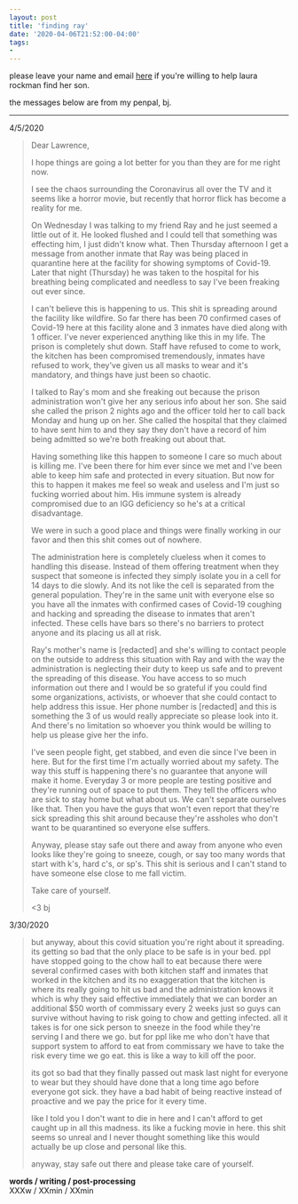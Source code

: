 ```yaml
---
layout: post
title: 'finding ray'
date: '2020-04-06T21:52:00-04:00'
tags:
- 
--- 
```


please leave your name and email [here](https://forms.gle/ZAg9jhBKkdtRLeVE8) if you're willing to help laura rockman find her son.

the messages below are from my penpal, bj.

---

4/5/2020

> Dear Lawrence,
> 
> I hope things are going a lot better for you than they are for me right now.
> 
> I see the chaos surrounding the Coronavirus all over the TV and it seems like a horror movie, but recently that horror flick has become a reality for me.
> 
> On Wednesday I was talking to my friend Ray and he just seemed a little out of it. He looked flushed and I could tell that something was effecting him, I just didn't know what. Then Thursday afternoon I get a message from another inmate that Ray was being placed in quarantine here at the facility for showing symptoms of Covid-19. Later that night (Thursday) he was taken to the hospital for his breathing being complicated and needless to say I've been freaking out ever since.
> 
> I can't believe this is happening to us. This shit is spreading around the facility like wildfire. So far there has been 70 confirmed cases of Covid-19 here at this facility alone and 3 inmates have died along with 1 officer. I've never experienced anything like this in my life. The prison is completely shut down. Staff have refused to come to work, the kitchen has been compromised tremendously, inmates have refused to work, they've given us all masks to wear and it's mandatory, and things have just been so chaotic.
> 
> I talked to Ray's mom and she freaking out because the prison administration won't give her any serious info about her son. She said she called the prison 2 nights ago and the officer told her to call back Monday and hung up on her. She called the hospital that they claimed to have sent him to and they say they don't have a record of him being admitted so we're both freaking out about that.
> 
> Having something like this happen to someone I care so much about is killing me. I've been there for him ever since we met and I've been able to keep him safe and protected in every situation. But now for this to happen it makes me feel so weak and useless and I'm just so fucking worried about him. His immune system is already compromised due to an IGG deficiency so he's at a critical disadvantage.
> 
> We were in such a good place and things were finally working in our favor and then this shit comes out of nowhere.
> 
> The administration here is completely clueless when it comes to handling this disease. Instead of them offering treatment when they suspect that someone is infected they simply isolate you in a cell for 14 days to die slowly. And its not like the cell is separated from the general population. They're in the same unit with everyone else so you have all the inmates with confirmed cases of Covid-19 coughing and hacking and spreading the disease to inmates that aren't infected. These cells have bars so there's no barriers to protect anyone and its placing us all at risk.
> 
> Ray's mother's name is [redacted] and she's willing to contact people on the outside to address this situation with Ray and with the way the administration is neglecting their duty to keep us safe and to prevent the spreading of this disease. You have access to so much information out there and I would be so grateful if you could find some organizations, activists, or whoever that she could contact to help address this issue. Her phone number is [redacted] and this is something the 3 of us would really appreciate so please look into it. And there's no limitation so whoever you think would be willing to help us please give her the info.
> 
> I've seen people fight, get stabbed, and even die since I've been in here. But for the first time I'm actually worried about my safety. The way this stuff is happening there's no guarantee that anyone will make it home. Everyday 3 or more people are testing positive and they're running out of space to put them. They tell the officers who are sick to stay home but what about us. We can't separate ourselves like that. Then you have the guys that won't even report that they're sick spreading this shit around because they're assholes who don't want to be quarantined so everyone else suffers.
> 
> Anyway, please stay safe out there and away from anyone who even looks like they're going to sneeze, cough, or say too many words that start with k's, hard c's, or sp's. This shit is serious and I can't stand to have someone else close to me fall victim.
> 
> Take care of yourself.
> 
> <3 bj 

3/30/2020
> but anyway, about this covid situation you're right about it spreading. its getting so bad that the only place to be safe is in your bed. ppl have stopped going to the chow hall to eat because there were several confirmed cases with both kitchen staff and inmates that worked in the kitchen and its no exaggeration that the kitchen is where its really going to hit us bad and the administration knows it which is why they said effective immediately that we can border an additional $50 worth of commissary every 2 weeks just so guys can survive without having to risk going to chow and getting infected. all it takes is for one sick person to sneeze in the food while they're serving I and there we go. but for ppl like me who don't have that support system to afford to eat from commissary we have to take the risk every time we go eat. this is like a way to kill off the poor.
> 
> its got so bad that they finally passed out mask last night for everyone to wear but they should have done that a long time ago before everyone got sick. they have a bad habit of being reactive instead of proactive and we pay the price for it every time.
> 
> like I told you I don't want to die in here and I can't afford to get caught up in all this madness. its like a fucking movie in here. this shit seems so unreal and I never thought something like this would actually be up close and personal like this.
> 
> anyway, stay safe out there and please take care of yourself.

<!-- hyperlink bank -->


<!-- &#042; = asterisk -->
<!-- &#039; = single quote '-->

**words / writing / post-processing**  
XXXw / XXmin / XXmin